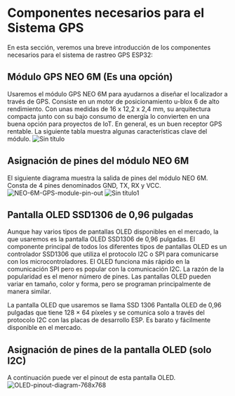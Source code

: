 # Componentes necesarios para el Sistema GPS
En esta sección, veremos una breve introducción de los componentes necesarios para el sistema de rastreo GPS ESP32:

## Módulo GPS NEO 6M (Es una opción)
Usaremos el módulo GPS NEO 6M para ayudarnos a diseñar el localizador a través de GPS. Consiste en un motor de posicionamiento u-blox 6 de alto rendimiento. Con unas medidas de 16 x 12,2 x 2,4 mm, su arquitectura compacta junto con su bajo consumo de energía lo convierten en una buena opción para proyectos de IoT. En general, es un buen receptor GPS rentable. La siguiente tabla muestra algunas características clave del módulo.
![Sin título](https://github.com/ISPC-TST-ARQUITECTURA-Y-CONECTIVIDAD/tareafinal-grupo-4/assets/106171748/ba8f1fce-b99d-416c-aefa-71bedd67376a)
## Asignación de pines del módulo NEO 6M
El siguiente diagrama muestra la salida de pines del módulo NEO 6M. Consta de 4 pines denominados GND, TX, RX y VCC.
![NEO-6M-GPS-module-pin-out](https://github.com/ISPC-TST-ARQUITECTURA-Y-CONECTIVIDAD/tareafinal-grupo-4/assets/106171748/2935242e-0577-4a8b-95c8-12c51e971fbb)
![Sin título1](https://github.com/ISPC-TST-ARQUITECTURA-Y-CONECTIVIDAD/tareafinal-grupo-4/assets/106171748/42b13316-23e2-4715-8caf-7b14e0c9e7f8)

## Pantalla OLED SSD1306 de 0,96 pulgadas
Aunque hay varios tipos de pantallas OLED disponibles en el mercado, la que usaremos es la pantalla OLED SSD1306 de 0,96 pulgadas. El componente principal de todos los diferentes tipos de pantallas OLED es un controlador SSD1306 que utiliza el protocolo I2C o SPI para comunicarse con los microcontroladores. El OLED funciona más rápido en la comunicación SPI pero es popular con la comunicación I2C. La razón de la popularidad es el menor número de pines. Las pantallas OLED pueden variar en tamaño, color y forma, pero se programan principalmente de manera similar.

La pantalla OLED que usaremos se llama SSD 1306 Pantalla OLED de 0,96 pulgadas que tiene 128 × 64 píxeles y se comunica solo a través del protocolo I2C con las placas de desarrollo ESP. Es barato y fácilmente disponible en el mercado.

## Asignación de pines de la pantalla OLED (solo I2C)
A continuación puede ver el pinout de esta pantalla OLED.
![OLED-pinout-diagram-768x768](https://github.com/ISPC-TST-ARQUITECTURA-Y-CONECTIVIDAD/tareafinal-grupo-4/assets/106171748/7ab695f6-1a10-4099-8bfb-51617f89d01f)

